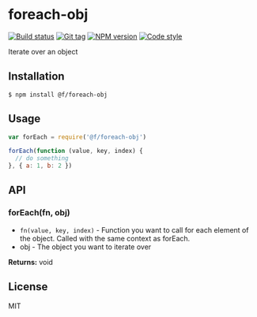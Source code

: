 
# foreach-obj

[![Build status][travis-image]][travis-url]
[![Git tag][git-image]][git-url]
[![NPM version][npm-image]][npm-url]
[![Code style][standard-image]][standard-url]

Iterate over an object

## Installation

    $ npm install @f/foreach-obj

## Usage

```js
var forEach = require('@f/foreach-obj')

forEach(function (value, key, index) {
  // do something
}, { a: 1, b: 2 })
```

## API

### forEach(fn, obj)

  * `fn(value, key, index)` - Function you want to call for each element of the object. Called with the same context as forEach.
  * obj - The object you want to iterate over

**Returns:** void

## License

MIT

[travis-image]: https://img.shields.io/travis/micro-js/foreach-obj.svg?style=flat-square
[travis-url]: https://travis-ci.org/micro-js/foreach-obj
[git-image]: https://img.shields.io/github/tag/micro-js/foreach-obj.svg?style=flat-square
[git-url]: https://github.com/micro-js/foreach-obj
[standard-image]: https://img.shields.io/badge/code%20style-standard-brightgreen.svg?style=flat-square
[standard-url]: https://github.com/feross/standard
[npm-image]: https://img.shields.io/npm/v/@f/foreach-obj.svg?style=flat-square
[npm-url]: https://npmjs.org/package/@f/foreach-obj
